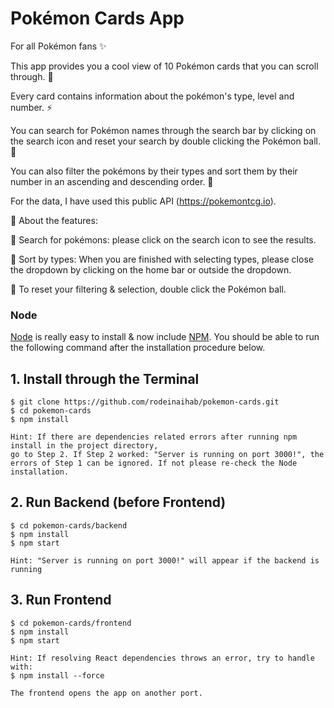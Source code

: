 # Pokémon Cards App

For all Pokémon fans ✨

This app provides you a cool view of 10 Pokémon cards that you can scroll through. 🍄

Every card contains information about the pokémon's type, level and number. ⚡️

You can search for Pokémon names through the search bar by clicking on the search icon and reset your search by double clicking the Pokémon ball. 🔮

You can also filter the pokémons by their types and sort them by their number in an ascending and descending order. 🚀

For the data, I have used this public API (https://pokemontcg.io).

🧩 About the features: 

🧩 Search for pokémons: please click on the search icon to see the results.

🧩 Sort by types: When you are finished with selecting types, please close the dropdown by clicking on the home bar or outside the dropdown.

🧩 To reset your filtering & selection, double click the Pokémon ball.


### Node

[Node](http://nodejs.org/) is really easy to install & now include [NPM](https://npmjs.org/).
You should be able to run the following command after the installation procedure
below.


## 1. Install through the Terminal

    $ git clone https://github.com/rodeinaihab/pokemon-cards.git
    $ cd pokemon-cards
    $ npm install
    
    Hint: If there are dependencies related errors after running npm install in the project directory,
    go to Step 2. If Step 2 worked: "Server is running on port 3000!", the errors of Step 1 can be ignored. If not please re-check the Node installation. 

## 2. Run Backend (before Frontend)

    $ cd pokemon-cards/backend
    $ npm install
    $ npm start
    
    Hint: "Server is running on port 3000!" will appear if the backend is running

## 3. Run Frontend

    $ cd pokemon-cards/frontend
    $ npm install
    $ npm start
    
    Hint: If resolving React dependencies throws an error, try to handle with: 
    $ npm install --force
    
    The frontend opens the app on another port. 
